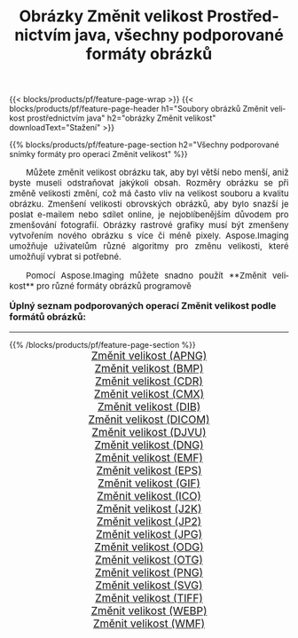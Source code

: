 ﻿---
title: Obrázky Změnit velikost Prostřednictvím java, všechny podporované formáty obrázků 
weight: 3920
url: /cs/java/resize/ 
lang: cs
langdirlevel: 2
locales: zh-hans,ja,it,ru,de,es,fr,nl,id,lt,pl,pt,vi,tr,ko,zh-hant,ar,hi,th,sv,cs,uk,he
description: Pomocí Aspose.Imaging můžete snadno Změnit velikost obrázky přes java
---

{{< blocks/products/pf/feature-page-wrap >}}
{{< blocks/products/pf/feature-page-header h1="Soubory obrázků Změnit velikost prostřednictvím java" h2="obrázky Změnit velikost" downloadText="Stažení" >}}


{{% blocks/products/pf/feature-page-section  h2="Všechny podporované snímky formáty pro operaci Změnit velikost" %}}
<p align="justify" style="text-indent:2em;font-size:15px;">
Můžete změnit velikost obrázku tak, aby byl větší nebo menší, aniž byste museli odstraňovat jakýkoli obsah. Rozměry obrázku se při změně velikosti změní, což má často vliv na velikost souboru a kvalitu obrázku. Zmenšení velikosti obrovských obrázků, aby bylo snazší je poslat e-mailem nebo sdílet online, je nejoblíbenějším důvodem pro zmenšování fotografií. Obrázky rastrové grafiky musí být zmenšeny vytvořením nového obrázku s více či méně pixely. Aspose.Imaging umožňuje uživatelům různé algoritmy pro změnu velikosti, které umožňují vybrat si potřebné.
</p>
<p align="justify" style="text-indent:2em;font-size:15px;">
Pomocí Aspose.Imaging můžete snadno použít **Změnit velikost** pro různé formáty obrázků programově
</p>
<h3 style="margin-top:16px;">
Úplný seznam podporovaných operací Změnit velikost podle formátů obrázků:
</h3>
<hr/>
{{% /blocks/products/pf/feature-page-section %}}
<div class="container-fluid productfamilypage bg-gray">
    <div class="convertypes bg-gray agp-content section">
        <div class="container">
		<div class="row other-converters" style="gap: 10px;font-size: 19px;text-align:center;">
		    <div class='col-md-3 other-converter remove-lp remove-rp'><a href="/imaging/cs/java/resize/apng/" style="padding:15px;">Změnit velikost (APNG)</a></div><div class='col-md-3 other-converter remove-lp remove-rp'><a href="/imaging/cs/java/resize/bmp/" style="padding:15px;">Změnit velikost (BMP)</a></div><div class='col-md-3 other-converter remove-lp remove-rp'><a href="/imaging/cs/java/resize/cdr/" style="padding:15px;">Změnit velikost (CDR)</a></div><div class='col-md-3 other-converter remove-lp remove-rp'><a href="/imaging/cs/java/resize/cmx/" style="padding:15px;">Změnit velikost (CMX)</a></div><div class='col-md-3 other-converter remove-lp remove-rp'><a href="/imaging/cs/java/resize/dib/" style="padding:15px;">Změnit velikost (DIB)</a></div><div class='col-md-3 other-converter remove-lp remove-rp'><a href="/imaging/cs/java/resize/dicom/" style="padding:15px;">Změnit velikost (DICOM)</a></div><div class='col-md-3 other-converter remove-lp remove-rp'><a href="/imaging/cs/java/resize/djvu/" style="padding:15px;">Změnit velikost (DJVU)</a></div><div class='col-md-3 other-converter remove-lp remove-rp'><a href="/imaging/cs/java/resize/dng/" style="padding:15px;">Změnit velikost (DNG)</a></div><div class='col-md-3 other-converter remove-lp remove-rp'><a href="/imaging/cs/java/resize/emf/" style="padding:15px;">Změnit velikost (EMF)</a></div><div class='col-md-3 other-converter remove-lp remove-rp'><a href="/imaging/cs/java/resize/eps/" style="padding:15px;">Změnit velikost (EPS)</a></div><div class='col-md-3 other-converter remove-lp remove-rp'><a href="/imaging/cs/java/resize/gif/" style="padding:15px;">Změnit velikost (GIF)</a></div><div class='col-md-3 other-converter remove-lp remove-rp'><a href="/imaging/cs/java/resize/ico/" style="padding:15px;">Změnit velikost (ICO)</a></div><div class='col-md-3 other-converter remove-lp remove-rp'><a href="/imaging/cs/java/resize/j2k/" style="padding:15px;">Změnit velikost (J2K)</a></div><div class='col-md-3 other-converter remove-lp remove-rp'><a href="/imaging/cs/java/resize/jp2/" style="padding:15px;">Změnit velikost (JP2)</a></div><div class='col-md-3 other-converter remove-lp remove-rp'><a href="/imaging/cs/java/resize/jpg/" style="padding:15px;">Změnit velikost (JPG)</a></div><div class='col-md-3 other-converter remove-lp remove-rp'><a href="/imaging/cs/java/resize/odg/" style="padding:15px;">Změnit velikost (ODG)</a></div><div class='col-md-3 other-converter remove-lp remove-rp'><a href="/imaging/cs/java/resize/otg/" style="padding:15px;">Změnit velikost (OTG)</a></div><div class='col-md-3 other-converter remove-lp remove-rp'><a href="/imaging/cs/java/resize/png/" style="padding:15px;">Změnit velikost (PNG)</a></div><div class='col-md-3 other-converter remove-lp remove-rp'><a href="/imaging/cs/java/resize/svg/" style="padding:15px;">Změnit velikost (SVG)</a></div><div class='col-md-3 other-converter remove-lp remove-rp'><a href="/imaging/cs/java/resize/tiff/" style="padding:15px;">Změnit velikost (TIFF)</a></div><div class='col-md-3 other-converter remove-lp remove-rp'><a href="/imaging/cs/java/resize/webp/" style="padding:15px;">Změnit velikost (WEBP)</a></div><div class='col-md-3 other-converter remove-lp remove-rp'><a href="/imaging/cs/java/resize/wmf/" style="padding:15px;">Změnit velikost (WMF)</a></div>
                </div>
        </div>
    </div>
</div>
<br/>
